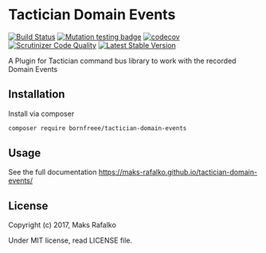 Tactician Domain Events
=======================

[![Build Status](https://travis-ci.org/borNfreee/tactician-domain-events.svg?branch=master)](https://travis-ci.org/borNfreee/tactician-domain-events)
[![Mutation testing badge](https://badge.stryker-mutator.io/github.com/borNfreee/tactician-domain-events/master)](https://infection.github.io/)
[![codecov](https://codecov.io/gh/borNfreee/tactician-domain-events/branch/master/graph/badge.svg)](https://codecov.io/gh/borNfreee/tactician-domain-events)
[![Scrutinizer Code Quality](https://scrutinizer-ci.com/g/bornfreee/tactician-domain-events/badges/quality-score.png?b=master)](https://scrutinizer-ci.com/g/bornfreee/tactician-domain-events/?branch=master)
[![Latest Stable Version](https://poser.pugx.org/bornfreee/tactician-domain-events/v/stable)](https://packagist.org/packages/bornfreee/tactician-domain-events)

A Plugin for Tactician command bus library to work with the recorded Domain Events

Installation
------------

Install via composer

```bash
composer require bornfreee/tactician-domain-events
```

Usage
-----

See the full documentation https://maks-rafalko.github.io/tactician-domain-events/

License
-------

Copyright (c) 2017, Maks Rafalko

Under MIT license, read LICENSE file.
